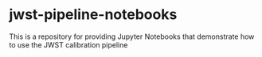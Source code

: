 # jwst-pipeline-notebooks 
This is a repository for providing Jupyter Notebooks that demonstrate how to use the JWST calibration pipeline


